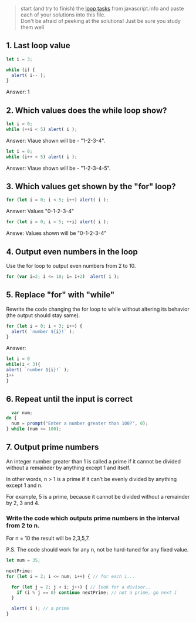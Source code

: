 > start (and try to finish) the [loop tasks](https://javascript.info/while-for) from javascript.info and paste each of your solutions into this file.  
> Don't be afraid of peeking at the solutions!  Just be sure you study them well

## 1. Last loop value
```js
let i = 3;

while (i) {
  alert( i-- );
}
```
Answer: 1

## 2. Which values does the while loop show?
```js
let i = 0;
while (++i < 5) alert( i );
```
Answer: Vlaue shown will be - "1-2-3-4".

```js
let i = 0;
while (i++ < 5) alert( i );
```
Answer: Vlaue shown will be - "1-2-3-4-5".

## 3. Which values get shown by the "for" loop?

```js
for (let i = 0; i < 5; i++) alert( i );
```
Answer: Values "0-1-2-3-4"

```js
for (let i = 0; i < 5; ++i) alert( i );
```
Answe: Values shown will be "0-1-2-3-4"

## 4. Output even numbers in the loop

Use the for loop to output even numbers from 2 to 10.
```js
for (var i=2; i <= 10; i= i+2)  alert( i );
```

## 5. Replace "for" with "while"
Rewrite the code changing the for loop to while without altering its behavior (the output should stay same).

```js
for (let i = 0; i < 3; i++) {
  alert( `number ${i}!` );
}
```
Answer:
```js
let i = 0
while(i < 3){
alert( `number ${i}!` );
i++
}
```

## 6. Repeat until the input is correct
```js
  var num;
do {
  num = prompt("Enter a number greater than 100?", 0);
} while (num <= 100);
```

## 7. Output prime numbers
An integer number greater than 1 is called a prime if it cannot be divided without a remainder by anything except 1 and itself.

In other words, n > 1 is a prime if it can’t be evenly divided by anything except 1 and n.

For example, 5 is a prime, because it cannot be divided without a remainder by 2, 3 and 4.

### Write the code which outputs prime numbers in the interval from 2 to n.

For n = 10 the result will be 2,3,5,7.

P.S. The code should work for any n, not be hard-tuned for any fixed value.
```js
let num = 35;

nextPrime:
for (let i = 2; i <= num; i++) { // for each i...

  for (let j = 2; j < i; j++) { // look for a divisor..
    if (i % j == 0) continue nextPrime; // not a prime, go next i
  }

  alert( i ); // a prime
}
```
